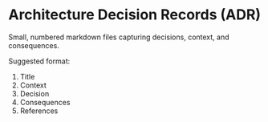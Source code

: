 # Architecture Decision Records (ADR)

Small, numbered markdown files capturing decisions, context, and consequences.

Suggested format:

1. Title
2. Context
3. Decision
4. Consequences
5. References

